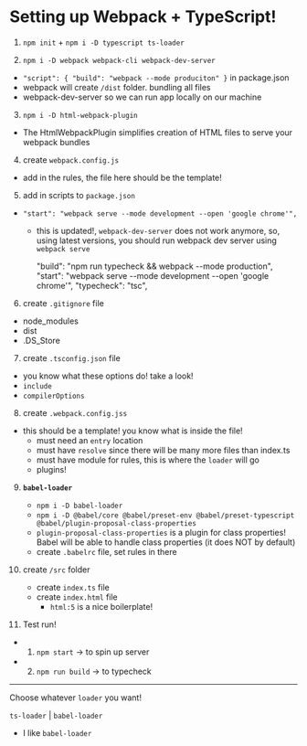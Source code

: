 # Setting up Webpack + TypeScript!

1.  `npm init` + `npm i -D typescript ts-loader`

2.  `npm i -D webpack webpack-cli webpack-dev-server`

-   `"script": { "build": "webpack --mode produciton" }` in package.json
-   webpack will create `/dist` folder. bundling all files
-   webpack-dev-server so we can run app locally on our machine

3. `npm i -D html-webpack-plugin`

-   The HtmlWebpackPlugin simplifies creation of HTML files to serve your webpack bundles

4. create `webpack.config.js`

-   add in the rules, the file here should be the template!

5. add in scripts to `package.json`

-   `"start": "webpack serve --mode development --open 'google chrome'",`

    -   this is updated!, `webpack-dev-server` does not work anymore, so, using latest versions, you should run webpack dev server using `webpack serve`

        "build": "npm run typecheck && webpack --mode production",
        "start": "webpack serve --mode development --open 'google chrome'",
        "typecheck": "tsc",

6. create `.gitignore` file

-   node_modules
-   dist
-   .DS_Store

7. create `.tsconfig.json` file

-   you know what these options do! take a look!
-   `include`
-   `compilerOptions`

8. create `.webpack.config.jss`

-   this should be a template! you know what is inside the file!
    -   must need an `entry` location
    -   must have `resolve` since there will be many more files than index.ts
    -   must have module for rules, this is where the `loader` will go
    -   plugins!

9. **`babel-loader`**

    - `npm i -D babel-loader`
    - `npm i -D @babel/core @babel/preset-env @babel/preset-typescript @babel/plugin-proposal-class-properties`
    - `plugin-proposal-class-properties` is a plugin for class properties! Babel will be able to handle class properties (it does NOT by default)
    - create `.babelrc` file, set rules in there

10. create `/src` folder

    - create `index.ts` file
    - create `index.html` file
        - `html:5` is a nice boilerplate!

11. Test run!

-   1. `npm start` -> to spin up server
-   2.  `npm run build` -> to typecheck

---

Choose whatever `loader` you want!

`ts-loader` | `babel-loader`

-   I like `babel-loader`

